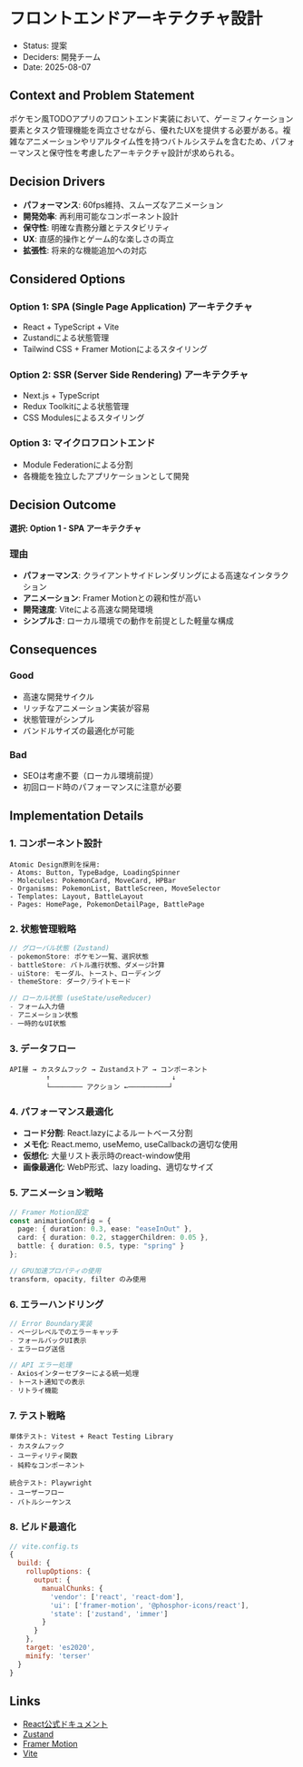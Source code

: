 # フロントエンドアーキテクチャ設計

* Status: 提案
* Deciders: 開発チーム
* Date: 2025-08-07

## Context and Problem Statement

ポケモン風TODOアプリのフロントエンド実装において、ゲーミフィケーション要素とタスク管理機能を両立させながら、優れたUXを提供する必要がある。複雑なアニメーションやリアルタイム性を持つバトルシステムを含むため、パフォーマンスと保守性を考慮したアーキテクチャ設計が求められる。

## Decision Drivers

* **パフォーマンス**: 60fps維持、スムーズなアニメーション
* **開発効率**: 再利用可能なコンポーネント設計
* **保守性**: 明確な責務分離とテスタビリティ
* **UX**: 直感的操作とゲーム的な楽しさの両立
* **拡張性**: 将来的な機能追加への対応

## Considered Options

### Option 1: SPA (Single Page Application) アーキテクチャ
* React + TypeScript + Vite
* Zustandによる状態管理
* Tailwind CSS + Framer Motionによるスタイリング

### Option 2: SSR (Server Side Rendering) アーキテクチャ
* Next.js + TypeScript
* Redux Toolkitによる状態管理
* CSS Modulesによるスタイリング

### Option 3: マイクロフロントエンド
* Module Federationによる分割
* 各機能を独立したアプリケーションとして開発

## Decision Outcome

**選択: Option 1 - SPA アーキテクチャ**

### 理由
* **パフォーマンス**: クライアントサイドレンダリングによる高速なインタラクション
* **アニメーション**: Framer Motionとの親和性が高い
* **開発速度**: Viteによる高速な開発環境
* **シンプルさ**: ローカル環境での動作を前提とした軽量な構成

## Consequences

### Good
* 高速な開発サイクル
* リッチなアニメーション実装が容易
* 状態管理がシンプル
* バンドルサイズの最適化が可能

### Bad
* SEOは考慮不要（ローカル環境前提）
* 初回ロード時のパフォーマンスに注意が必要

## Implementation Details

### 1. コンポーネント設計

```
Atomic Design原則を採用:
- Atoms: Button, TypeBadge, LoadingSpinner
- Molecules: PokemonCard, MoveCard, HPBar
- Organisms: PokemonList, BattleScreen, MoveSelector
- Templates: Layout, BattleLayout
- Pages: HomePage, PokemonDetailPage, BattlePage
```

### 2. 状態管理戦略

```typescript
// グローバル状態 (Zustand)
- pokemonStore: ポケモン一覧、選択状態
- battleStore: バトル進行状態、ダメージ計算
- uiStore: モーダル、トースト、ローディング
- themeStore: ダーク/ライトモード

// ローカル状態 (useState/useReducer)
- フォーム入力値
- アニメーション状態
- 一時的なUI状態
```

### 3. データフロー

```
API層 → カスタムフック → Zustandストア → コンポーネント
         ↑                              ↓
         └──────── アクション ←──────────┘
```

### 4. パフォーマンス最適化

* **コード分割**: React.lazyによるルートベース分割
* **メモ化**: React.memo, useMemo, useCallbackの適切な使用
* **仮想化**: 大量リスト表示時のreact-window使用
* **画像最適化**: WebP形式、lazy loading、適切なサイズ

### 5. アニメーション戦略

```typescript
// Framer Motion設定
const animationConfig = {
  page: { duration: 0.3, ease: "easeInOut" },
  card: { duration: 0.2, staggerChildren: 0.05 },
  battle: { duration: 0.5, type: "spring" }
};

// GPU加速プロパティの使用
transform, opacity, filter のみ使用
```

### 6. エラーハンドリング

```typescript
// Error Boundary実装
- ページレベルでのエラーキャッチ
- フォールバックUI表示
- エラーログ送信

// API エラー処理
- Axiosインターセプターによる統一処理
- トースト通知での表示
- リトライ機能
```

### 7. テスト戦略

```
単体テスト: Vitest + React Testing Library
- カスタムフック
- ユーティリティ関数
- 純粋なコンポーネント

統合テスト: Playwright
- ユーザーフロー
- バトルシーケンス
```

### 8. ビルド最適化

```javascript
// vite.config.ts
{
  build: {
    rollupOptions: {
      output: {
        manualChunks: {
          'vendor': ['react', 'react-dom'],
          'ui': ['framer-motion', '@phosphor-icons/react'],
          'state': ['zustand', 'immer']
        }
      }
    },
    target: 'es2020',
    minify: 'terser'
  }
}
```

## Links

* [React公式ドキュメント](https://react.dev)
* [Zustand](https://github.com/pmndrs/zustand)
* [Framer Motion](https://www.framer.com/motion/)
* [Vite](https://vitejs.dev)
